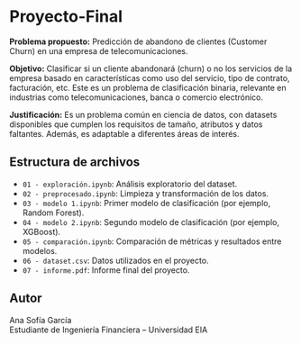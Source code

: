 # Proyecto-Final

**Problema propuesto:** Predicción de abandono de clientes (Customer Churn) en una empresa de telecomunicaciones.

**Objetivo:** Clasificar si un cliente abandonará (churn) o no los servicios de la empresa basado en características como uso del servicio, tipo de contrato, facturación, etc. Este es un problema de clasificación binaria, relevante en industrias como telecomunicaciones, banca o comercio electrónico.

**Justificación:** Es un problema común en ciencia de datos, con datasets disponibles que cumplen los requisitos de tamaño, atributos y datos faltantes. Además, es adaptable a diferentes áreas de interés.

## Estructura de archivos

- `01 - exploración.ipynb`: Análisis exploratorio del dataset.
- `02 - preprocesado.ipynb`: Limpieza y transformación de los datos.
- `03 - modelo 1.ipynb`: Primer modelo de clasificación (por ejemplo, Random Forest).
- `04 - modelo 2.ipynb`: Segundo modelo de clasificación (por ejemplo, XGBoost).
- `05 - comparación.ipynb`: Comparación de métricas y resultados entre modelos.
- `06 - dataset.csv`: Datos utilizados en el proyecto.
- `07 - informe.pdf`: Informe final del proyecto.

## Autor

Ana Sofía García  
Estudiante de Ingeniería Financiera – Universidad EIA
